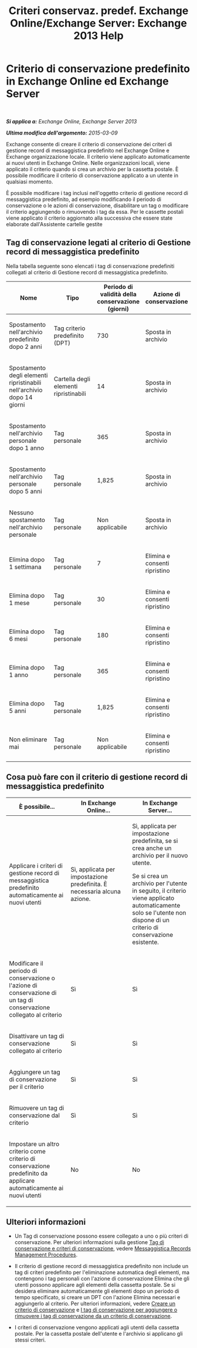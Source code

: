 ﻿---
title: 'Criteri conservaz. predef. Exchange Online/Exchange Server: Exchange 2013 Help'
TOCTitle: Criterio di conservazione predefinito
ms:assetid: bcf31b2d-463b-4623-b488-c8ac40f14f62
ms:mtpsurl: https://technet.microsoft.com/it-it/library/Dn775046(v=EXCHG.150)
ms:contentKeyID: 62625488
ms.date: 05/22/2018
mtps_version: v=EXCHG.150
ms.translationtype: MT
---

# Criterio di conservazione predefinito in Exchange Online ed Exchange Server

 

_**Si applica a:** Exchange Online, Exchange Server 2013_

_**Ultima modifica dell'argomento:** 2015-03-09_

Exchange consente di creare il criterio di conservazione dei criteri di gestione record di messaggistica predefinito nel Exchange Online e Exchange organizzazione locale. Il criterio viene applicato automaticamente ai nuovi utenti in Exchange Online. Nelle organizzazioni locali, viene applicato il criterio quando si crea un archivio per la cassetta postale. È possibile modificare il criterio di conservazione applicato a un utente in qualsiasi momento.

È possibile modificare i tag inclusi nell'oggetto criterio di gestione record di messaggistica predefinito, ad esempio modificando il periodo di conservazione o le azioni di conservazione, disabilitare un tag o modificare il criterio aggiungendo o rimuovendo i tag da essa. Per le cassette postali viene applicato il criterio aggiornato alla successiva che essere state elaborate dall'Assistente cartelle gestite

## Tag di conservazione legati al criterio di Gestione record di messaggistica predefinito

Nella tabella seguente sono elencati i tag di conservazione predefiniti collegati al criterio di Gestione record di messaggistica predefinito.


<table>
<colgroup>
<col style="width: 25%" />
<col style="width: 25%" />
<col style="width: 25%" />
<col style="width: 25%" />
</colgroup>
<thead>
<tr class="header">
<th>Nome</th>
<th>Tipo</th>
<th>Periodo di validità della conservazione (giorni)</th>
<th>Azione di conservazione</th>
</tr>
</thead>
<tbody>
<tr class="odd">
<td><p>Spostamento nell'archivio predefinito dopo 2 anni</p></td>
<td><p>Tag criterio predefinito (DPT)</p></td>
<td><p>730</p></td>
<td><p>Sposta in archivio</p></td>
</tr>
<tr class="even">
<td><p>Spostamento degli elementi ripristinabili nell'archivio dopo 14 giorni</p></td>
<td><p>Cartella degli elementi ripristinabili</p></td>
<td><p>14</p></td>
<td><p>Sposta in archivio</p></td>
</tr>
<tr class="odd">
<td><p>Spostamento nell'archivio personale dopo 1 anno</p></td>
<td><p>Tag personale</p></td>
<td><p>365</p></td>
<td><p>Sposta in archivio</p></td>
</tr>
<tr class="even">
<td><p>Spostamento nell'archivio personale dopo 5 anni</p></td>
<td><p>Tag personale</p></td>
<td><p>1,825</p></td>
<td><p>Sposta in archivio</p></td>
</tr>
<tr class="odd">
<td><p>Nessuno spostamento nell'archivio personale</p></td>
<td><p>Tag personale</p></td>
<td><p>Non applicabile</p></td>
<td><p>Sposta in archivio</p></td>
</tr>
<tr class="even">
<td><p>Elimina dopo 1 settimana</p></td>
<td><p>Tag personale</p></td>
<td><p>7</p></td>
<td><p>Elimina e consenti ripristino</p></td>
</tr>
<tr class="odd">
<td><p>Elimina dopo 1 mese</p></td>
<td><p>Tag personale</p></td>
<td><p>30</p></td>
<td><p>Elimina e consenti ripristino</p></td>
</tr>
<tr class="even">
<td><p>Elimina dopo 6 mesi</p></td>
<td><p>Tag personale</p></td>
<td><p>180</p></td>
<td><p>Elimina e consenti ripristino</p></td>
</tr>
<tr class="odd">
<td><p>Elimina dopo 1 anno</p></td>
<td><p>Tag personale</p></td>
<td><p>365</p></td>
<td><p>Elimina e consenti ripristino</p></td>
</tr>
<tr class="even">
<td><p>Elimina dopo 5 anni</p></td>
<td><p>Tag personale</p></td>
<td><p>1,825</p></td>
<td><p>Elimina e consenti ripristino</p></td>
</tr>
<tr class="odd">
<td><p>Non eliminare mai</p></td>
<td><p>Tag personale</p></td>
<td><p>Non applicabile</p></td>
<td><p>Elimina e consenti ripristino</p></td>
</tr>
</tbody>
</table>


## Cosa può fare con il criterio di gestione record di messaggistica predefinito


<table>
<colgroup>
<col style="width: 33%" />
<col style="width: 33%" />
<col style="width: 33%" />
</colgroup>
<thead>
<tr class="header">
<th>È possibile...</th>
<th>In Exchange Online...</th>
<th>In Exchange Server...</th>
</tr>
</thead>
<tbody>
<tr class="odd">
<td><p>Applicare i criteri di gestione record di messaggistica predefinito automaticamente ai nuovi utenti</p></td>
<td><p>Sì, applicata per impostazione predefinita. È necessaria alcuna azione.</p></td>
<td><p>Sì, applicata per impostazione predefinita, se si crea anche un archivio per il nuovo utente.</p>
<p>Se si crea un archivio per l'utente in seguito, il criterio viene applicato automaticamente solo se l'utente non dispone di un criterio di conservazione esistente.</p></td>
</tr>
<tr class="even">
<td><p>Modificare il periodo di conservazione o l'azione di conservazione di un tag di conservazione collegato al criterio</p></td>
<td><p>Sì</p></td>
<td><p>Sì</p></td>
</tr>
<tr class="odd">
<td><p>Disattivare un tag di conservazione collegato al criterio</p></td>
<td><p>Sì</p></td>
<td><p>Sì</p></td>
</tr>
<tr class="even">
<td><p>Aggiungere un tag di conservazione per il criterio</p></td>
<td><p>Sì</p></td>
<td><p>Sì</p></td>
</tr>
<tr class="odd">
<td><p>Rimuovere un tag di conservazione dal criterio</p></td>
<td><p>Sì</p></td>
<td><p>Sì</p></td>
</tr>
<tr class="even">
<td><p>Impostare un altro criterio come criterio di conservazione predefinito da applicare automaticamente ai nuovi utenti</p></td>
<td><p>No</p></td>
<td><p>No</p></td>
</tr>
</tbody>
</table>


## Ulteriori informazioni

  - Un Tag di conservazione possono essere collegato a uno o più criteri di conservazione. Per ulteriori informazioni sulla gestione [Tag di conservazione e criteri di conservazione](retention-tags-and-retention-policies-exchange-2013-help.md), vedere [Messaggistica Records Management Procedures](messaging-records-management-procedures-exchange-2013-help.md).

  - Il criterio di gestione record di messaggistica predefinito non include un tag di criteri predefinito per l'eliminazione automatica degli elementi, ma contengono i tag personali con l'azione di conservazione Elimina che gli utenti possono applicare agli elementi della cassetta postale. Se si desidera eliminare automaticamente gli elementi dopo un periodo di tempo specificato, si creare un DPT con l'azione Elimina necessari e aggiungerlo al criterio. Per ulteriori informazioni, vedere [Creare un criterio di conservazione](create-a-retention-policy-exchange-2013-help.md) e [I tag di conservazione per aggiungere o rimuovere i tag di conservazione da un criterio di conservazione](https://docs.microsoft.com/it-it/exchange/security-and-compliance/messaging-records-management/add-or-remove-retention-tags).

  - I criteri di conservazione vengono applicati agli utenti della cassetta postale. Per la cassetta postale dell'utente e l'archivio si applicano gli stessi criteri.

